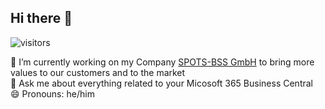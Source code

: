 ## Hi there 👋

![visitors](https://visitor-badge-reloaded.herokuapp.com/badge?page_id=sbr1nkmann.sbr1nkmann&color=29b6f6)

🔭 I’m currently working on my Company [SPOTS-BSS GmbH](https://spots-bss.com) to bring more values to our customers and to the market <br>
💬 Ask me about everything related to your Micosoft 365 Business Central <br>
😄 Pronouns: he/him <br>

<!--
**sbr1nkmann/sbr1nkmann** is a ✨ _special_ ✨ repository because its `README.md` (this file) appears on your GitHub profile.

Here are some ideas to get you started:

- 🔭 I’m currently working on ...
- 🌱 I’m currently learning ...
- 👯 I’m looking to collaborate on ...
- 🤔 I’m looking for help with ...
- 💬 Ask me about ...
- 📫 How to reach me: ...
- 😄 Pronouns: ...
- ⚡ Fun fact: ...
-->
